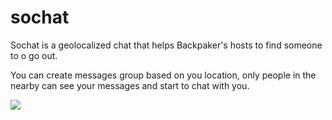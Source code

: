 # sochat

<p>Sochat is a geolocalized chat that helps Backpaker's hosts to find someone to o go out.</p>

<p>You can create messages group based on you location, only people in the nearby can see your messages and start to chat with you.</p>

<img src="http://files.cityweekend.com.cn/storage/article/images/sliders/image-20120413-3uj2zlq8mmfjzh73fm35_0_0.png">

